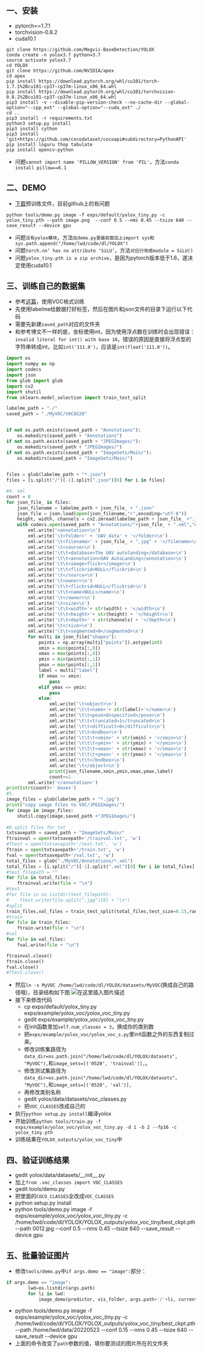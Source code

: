 ## 一、安装
- pytorch==1.7.1
- torchvision-0.8.2
- cuda10.1
```shell
git clone https://github.com/Megvii-BaseDetection/YOLOX
conda create -n yolox3.7 python=3.7
source activate yolox3.7
cd YOLOX
git clone https://github.com/NVIDIA/apex
cd apex
pip install https://download.pytorch.org/whl/cu101/torch-1.7.1%2Bcu101-cp37-cp37m-linux_x86_64.whl
pip install https://download.pytorch.org/whl/cu101/torchvision-0.8.2%2Bcu101-cp37-cp37m-linux_x86_64.whl
pip3 install -v --disable-pip-version-check --no-cache-dir --global-option="--cpp_ext" --global-option="--cuda_ext" ./
cd ..
pip3 install -r requirements.txt
python3 setup.py install
pip3 install cython
pip3 install 'git+https://github.com/cocodataset/cocoapi#subdirectory=PythonAPI'
pip install loguru thop tabulate
pip install opencv-python
```
- 问题`cannot import name 'PILLOW_VERSION' from 'PIL'`，方法`conda install pillow==6.1`

## 二、DEMO
- [下载](https://download.csdn.net/download/random_repick/85423676)预训练文件，目前github上的有问题
```
python tools/demo.py image -f exps/default/yolox_tiny.py -c yolox_tiny.pth --path image.png  --conf 0.5 --nms 0.45 --tsize 640 --save_result --device gpu
```
- 问题`没有yolox模块`，方法`在demo.py里最前面加上import sys和sys.path.append("/home/lwd/code/dl/YOLOX")`
- 问题`torch.nn‘ has no attribute ‘SiLU‘`，方法`对应行改成module = SiLU()`
- 问题`yolox_tiny.pth is a zip archive`，是因为pytorch版本低于1.6，遂决定使用cuda10.1

## 三、训练自己的数据集
- 参考[这篇](https://blog.csdn.net/weixin_38353277/article/details/121380027)，使用VOC格式训练
- 先使用labelme给数据打好标签，然后在图片和json文件的目录下运行以下代码
- 需要先新建`saved_path`对应的文件夹
- 和参考博文不一样的是，坐标使用int，因为使用浮点数在训练时会出现错误：`invalid literal for int() with base 10`，错误的原因是直接将浮点型的字符串转成int，比如`int('111.0')`，应该是`int(float('111.0'))`。

```python
import os
import numpy as np
import codecs
import json
from glob import glob
import cv2
import shutil
from sklearn.model_selection import train_test_split

labelme_path = "./"              
saved_path = "./MyVOC/VOC0520"                


if not os.path.exists(saved_path + "Annotations"):
    os.makedirs(saved_path + "Annotations")
if not os.path.exists(saved_path + "JPEGImages/"):
    os.makedirs(saved_path + "JPEGImages/")
if not os.path.exists(saved_path + "ImageSets/Main/"):
    os.makedirs(saved_path + "ImageSets/Main/")
    

files = glob(labelme_path + "*.json")
files = [i.split("/")[-1].split(".json")[0] for i in files]

#4. xml
count = 0
for json_file_ in files:
    json_filename = labelme_path + json_file_ + ".json"
    json_file = json.load(open(json_filename,"r",encoding="utf-8"))
    height, width, channels = cv2.imread(labelme_path + json_file_ +".jpg").shape
    with codecs.open(saved_path + "Annotations/"+json_file_ + ".xml","w","utf-8") as xml:
        xml.write('<annotation>\n')
        xml.write('\t<folder>' + 'UAV_data' + '</folder>\n')
        xml.write('\t<filename>' + json_file_ + ".jpg" + '</filename>\n')
        xml.write('\t<source>\n')
        xml.write('\t\t<database>The UAV autolanding</database>\n')
        xml.write('\t\t<annotation>UAV AutoLanding</annotation>\n')
        xml.write('\t\t<image>flickr</image>\n')
        xml.write('\t\t<flickrid>NULL</flickrid>\n')
        xml.write('\t</source>\n')
        xml.write('\t<owner>\n')
        xml.write('\t\t<flickrid>NULL</flickrid>\n')
        xml.write('\t\t<name>NULL</name>\n')
        xml.write('\t</owner>\n')
        xml.write('\t<size>\n')
        xml.write('\t\t<width>'+ str(width) + '</width>\n')
        xml.write('\t\t<height>'+ str(height) + '</height>\n')
        xml.write('\t\t<depth>' + str(channels) + '</depth>\n')
        xml.write('\t</size>\n')
        xml.write('\t\t<segmented>0</segmented>\n')
        for multi in json_file["shapes"]:
            points = np.array(multi["points"]).astype(int)
            xmin = min(points[:,0])
            xmax = max(points[:,0])
            ymin = min(points[:,1])
            ymax = max(points[:,1])
            label = multi["label"]
            if xmax <= xmin:
                pass
            elif ymax <= ymin:
                pass
            else:
                xml.write('\t<object>\n')
                xml.write('\t\t<name>'+ str(label)+'</name>\n') 
                xml.write('\t\t<pose>Unspecified</pose>\n')
                xml.write('\t\t<truncated>1</truncated>\n')
                xml.write('\t\t<difficult>0</difficult>\n')
                xml.write('\t\t<bndbox>\n')
                xml.write('\t\t\t<xmin>' + str(xmin) + '</xmin>\n')
                xml.write('\t\t\t<ymin>' + str(ymin) + '</ymin>\n')
                xml.write('\t\t\t<xmax>' + str(xmax) + '</xmax>\n')
                xml.write('\t\t\t<ymax>' + str(ymax) + '</ymax>\n')
                xml.write('\t\t</bndbox>\n')
                xml.write('\t</object>\n')
                print(json_filename,xmin,ymin,xmax,ymax,label)
                count+=1
        xml.write('</annotation>')
print(str(count)+' boxes')       
#5.
image_files = glob(labelme_path + "*.jpg")
print("copy image files to VOC/JPEGImages/")
for image in image_files:
    shutil.copy(image,saved_path +"JPEGImages/")
    
#6.split files for txt
txtsavepath = saved_path + "ImageSets/Main/"
ftrainval = open(txtsavepath+'/trainval.txt', 'w')
#ftest = open(txtsavepath+'/test.txt', 'w')
ftrain = open(txtsavepath+'/train.txt', 'w')
fval = open(txtsavepath+'/val.txt', 'w')
total_files = glob("./MyVOC/Annotations/*.xml")
total_files = [i.split("/")[-1].split(".xml")[0] for i in total_files]
#test_filepath = ""
for file in total_files:
    ftrainval.write(file + "\n")
#test
#for file in os.listdir(test_filepath):
#    ftest.write(file.split(".jpg")[0] + "\n")
#split
train_files,val_files = train_test_split(total_files,test_size=0.15,random_state=42)
#train
for file in train_files:
    ftrain.write(file + "\n")
#val
for file in val_files:
    fval.write(file + "\n")

ftrainval.close()
ftrain.close()
fval.close()
#ftest.close()
```
- 然后`ln -s MyVOC /home/lwd/code/dl/YOLOX/datasets/MyVOC`(换成自己的路径哦)，目录结构如下图
![在这里插入图片描述](https://img-blog.csdnimg.cn/e551fe17492e4dd69c836b4f723191f9.png)
- 接下来修改代码
  - cp exps/default/yolox_tiny.py exps/example/yolox_voc/yolox_voc_tiny.py
  - gedit exps/example/yolox_voc/yolox_voc_tiny.py
  - 在init函数里加`self.num_classes = 3`，换成你的类别数
  - 把`exps/example/yolox_voc/yolox_voc_s.py`里init函数之外的东西复制过来。
  - 修改训练集路径为`data_dir=os.path.join("/home/lwd/code/dl/YOLOX/datasets", "MyVOC"),`和`image_sets=[('0520', 'trainval')],`。
  - 修改测试集路径为`data_dir=os.path.join("/home/lwd/code/dl/YOLOX/datasets", "MyVOC"),`和`image_sets=[('0520', 'val')],`
  - 再修改类别名称
  - gedit yolox/data/datasets/voc_classes.py
  - 把`VOC_CLASSES`改成自己的
- 执行`python setup.py install`编译yolox
- 开始训练`python tools/train.py -f exps/example/yolox_voc/yolox_voc_tiny.py -d 1 -b 2 --fp16 -c yolox_tiny.pth`
- 训练结果在`YOLOX_outputs/yolox_voc_tiny`中

## 四、验证训练结果
- gedit yolox/data/datasets/\_\_init\_\_.py
- 加上`from .voc_classes import VOC_CLASSES`
- gedit tools/demo.py
- 把里面的`COCO_CLASSES`全改成`VOC_CLASSES`
- python setup.py install
- python tools/demo.py image -f exps/example/yolox_voc/yolox_voc_tiny.py -c /home/lwd/code/dl/YOLOX/YOLOX_outputs/yolox_voc_tiny/best_ckpt.pth --path 0012.jpg  --conf 0.5 --nms 0.45 --tsize 640 --save_result --device gpu

## 五、批量验证图片
- 修改`tools/demo.py`中`if args.demo == "image":`部分：

```python
if args.demo == "image":
        lwd=os.listdir(args.path)
        for li in lwd:
        	image_demo(predictor, vis_folder, args.path+'/'+li, current_time, args.save_result)
```
- python tools/demo.py image -f exps/example/yolox_voc/yolox_voc_tiny.py -c /home/lwd/code/dl/YOLOX/YOLOX_outputs/yolox_voc_tiny/best_ckpt.pth --path /home/lwd/data/20220523   --conf 0.15 --nms 0.45 --tsize 640 --save_result --device gpu
- 上面的命令改变了`path`参数的值，填你要测试的图片所在的文件夹
